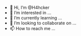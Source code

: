 - 👋 Hi, I’m @H4hcker
- 👀 I’m interested in ...
- 🌱 I’m currently learning ...
- 💞️ I’m looking to collaborate on ...
- 📫 How to reach me ...

<!---
H4hcker/H4hcker is a ✨ special ✨ repository because its `README.md` (this file) appears on your GitHub profile.
You can click the Preview link to take a look at your changes.
--->
